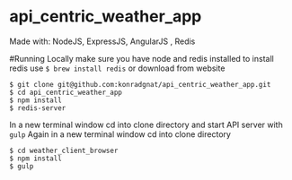 # api_centric_weather_app
Made with: NodeJS, ExpressJS, AngularJS , Redis

#Running Locally
make sure you have node and redis installed
to install redis use `$ brew install redis` or download from website
```
$ git clone git@github.com:konradgnat/api_centric_weather_app.git
$ cd api_centric_weather_app
$ npm install
$ redis-server
```
In a new terminal window cd into clone directory and start API server with `gulp`
Again in a new terminal window cd into clone directory
```
$ cd weather_client_browser
$ npm install
$ gulp
```


